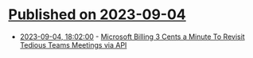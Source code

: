 # [Published on 2023-09-04](index.md)

* [2023-09-04, 18:02:00](https://slashdot.org/story/23/09/04/183201/microsoft-billing-3-cents-a-minute-to-revisit-tedious-teams-meetings-via-api?utm_source=rss1.0mainlinkanon&utm_medium=feed) - [Microsoft Billing 3 Cents a Minute To Revisit Tedious Teams Meetings via API](https://slashdot.org/story/23/09/04/183201/microsoft-billing-3-cents-a-minute-to-revisit-tedious-teams-meetings-via-api?utm_source=rss1.0mainlinkanon&utm_medium=feed)
